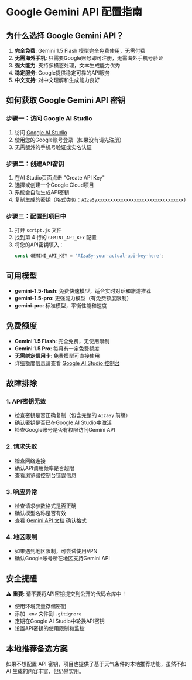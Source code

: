 # Google Gemini API 配置指南

## 为什么选择 Google Gemini API？

1. **完全免费**: Gemini 1.5 Flash 模型完全免费使用，无需付费
2. **无需海外手机**: 只需要Google账号即可注册，无需海外手机号验证
3. **强大能力**: 支持多模态处理，文本生成能力优秀
4. **稳定服务**: Google提供稳定可靠的API服务
5. **中文支持**: 对中文理解和生成能力良好

## 如何获取 Google Gemini API 密钥

### 步骤一：访问 Google AI Studio

1. 访问 [Google AI Studio](https://aistudio.google.com/app/apikey)
2. 使用您的Google账号登录（如果没有请先注册）
3. 无需额外的手机号验证或实名认证

### 步骤二：创建API密钥

1. 在AI Studio页面点击 "Create API Key"
2. 选择或创建一个Google Cloud项目
3. 系统会自动生成API密钥
4. 复制生成的密钥（格式类似：`AIzaSyxxxxxxxxxxxxxxxxxxxxxxxxxxxxxxxxx`）

### 步骤三：配置到项目中

1. 打开 `script.js` 文件
2. 找到第 4 行的 `GEMINI_API_KEY` 配置
3. 将您的API密钥填入：
   ```javascript
   const GEMINI_API_KEY = 'AIzaSy-your-actual-api-key-here';
   ```

## 可用模型

- **gemini-1.5-flash**: 免费快速模型，适合实时对话和旅游推荐
- **gemini-1.5-pro**: 更强能力模型（有免费额度限制）
- **gemini-pro**: 标准模型，平衡性能和速度

## 免费额度

- **Gemini 1.5 Flash**: 完全免费，无使用限制
- **Gemini 1.5 Pro**: 每月有一定免费额度
- **无需绑定信用卡**: 免费模型可直接使用
- 详细额度信息请查看 [Google AI Studio 控制台](https://aistudio.google.com/)

## 故障排除

### 1. API密钥无效
- 检查密钥是否正确复制（包含完整的 `AIzaSy` 前缀）
- 确认密钥是否已在Google AI Studio中激活
- 检查Google账号是否有权限访问Gemini API

### 2. 请求失败
- 检查网络连接
- 确认API调用频率是否超限
- 查看浏览器控制台错误信息

### 3. 响应异常
- 检查请求参数格式是否正确
- 确认模型名称是否有效
- 查看 [Gemini API 文档](https://ai.google.dev/docs) 确认格式

### 4. 地区限制
- 如果遇到地区限制，可尝试使用VPN
- 确认Google账号所在地区支持Gemini API

## 安全提醒

⚠️ **重要**: 请不要将API密钥提交到公开的代码仓库中！
- 使用环境变量存储密钥
- 添加 `.env` 文件到 `.gitignore`
- 定期在Google AI Studio中轮换API密钥
- 设置API密钥的使用限制和监控

## 本地推荐备选方案

如果不想配置 API 密钥，项目也提供了基于天气条件的本地推荐功能，虽然不如 AI 生成的内容丰富，但仍然实用。